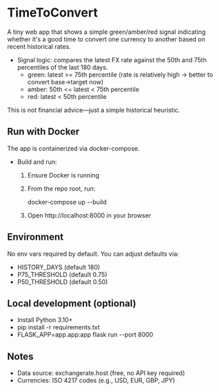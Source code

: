 # TimeToConvert

A tiny web app that shows a simple green/amber/red signal indicating whether it's a good time to convert one currency to another based on recent historical rates.

- Signal logic: compares the latest FX rate against the 50th and 75th percentiles of the last 180 days.
  - green: latest >= 75th percentile (rate is relatively high → better to convert base→target now)
  - amber: 50th <= latest < 75th percentile
  - red: latest < 50th percentile

This is not financial advice—just a simple historical heuristic.

## Run with Docker

The app is containerized via docker-compose.

- Build and run:

  1. Ensure Docker is running
  2. From the repo root, run:

     docker-compose up --build

  3. Open http://localhost:8000 in your browser

## Environment

No env vars required by default. You can adjust defaults via:

- HISTORY_DAYS (default 180)
- P75_THRESHOLD (default 0.75)
- P50_THRESHOLD (default 0.50)

## Local development (optional)

- Install Python 3.10+
- pip install -r requirements.txt
- FLASK_APP=app.app:app flask run --port 8000

## Notes

- Data source: exchangerate.host (free, no API key required)
- Currencies: ISO 4217 codes (e.g., USD, EUR, GBP, JPY)

